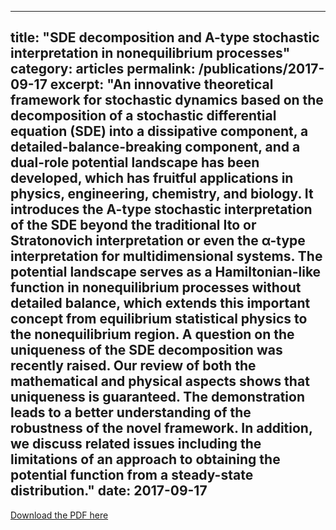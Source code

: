  ---
title: "SDE decomposition and A-type stochastic interpretation in nonequilibrium processes"
category: articles
permalink: /publications/2017-09-17
excerpt: "An innovative theoretical framework for stochastic dynamics based on the decomposition of a stochastic differential equation (SDE) into a dissipative component, a detailed-balance-breaking component,
and a dual-role potential landscape has been developed, which has fruitful applications in physics,
engineering, chemistry, and biology. It introduces the A-type stochastic interpretation of the SDE
beyond the traditional Ito or Stratonovich interpretation or even the α-type interpretation for multidimensional systems. The potential landscape serves as a Hamiltonian-like function in nonequilibrium
processes without detailed balance, which extends this important concept from equilibrium statistical
physics to the nonequilibrium region. A question on the uniqueness of the SDE decomposition was
recently raised. Our review of both the mathematical and physical aspects shows that uniqueness is
guaranteed. The demonstration leads to a better understanding of the robustness of the novel framework. In addition, we discuss related issues including the limitations of an approach to obtaining the
potential function from a steady-state distribution."
date: 2017-09-17
---

[Download the PDF here](https://github.com/jamestang23/jamestang23.github.io/blob/master/20.pdf)
